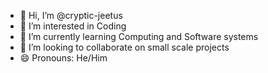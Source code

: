 - 👋 Hi, I’m @cryptic-jeetus
- 👀 I’m interested in Coding
- 🌱 I’m currently learning Computing and Software systems
- 💞️ I’m looking to collaborate on small scale projects
- 😄 Pronouns: He/Him

<!---
cryptic-jeetus/cryptic-jeetus is a ✨ special ✨ repository because its `README.md` (this file) appears on your GitHub profile.
You can click the Preview link to take a look at your changes.
--->

